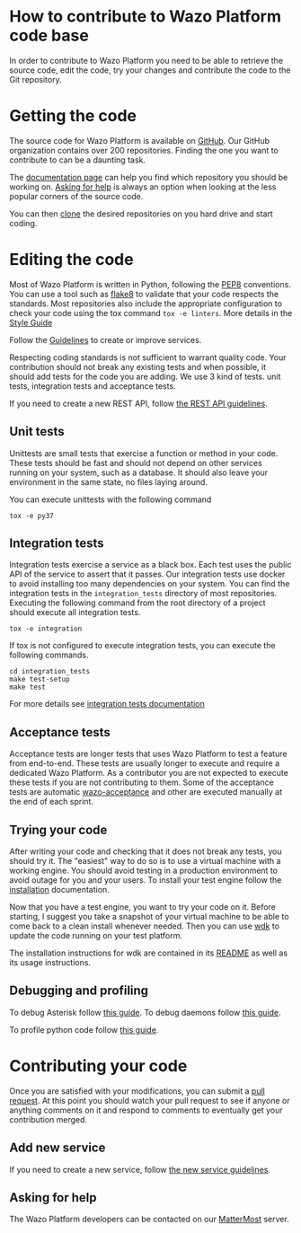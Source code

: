 # How to contribute to Wazo Platform code base

In order to contribute to Wazo Platform you need to be able to
retrieve the source code, edit the code, try your changes and contribute
the code to the Git repository.

# Getting the code

The source code for Wazo Platform is available on
[GitHub](https://github.com/wazo-platform). Our GitHub organization contains
over 200 repositories. Finding the one you want to contribute to can be a
daunting task.

The [documentation page](/documentation) can help you find
which repository you should be working on.
[Asking for help](#asking-for-help) is always an option when looking at the
less popular corners of the source code.

You can then
[clone](https://help.github.com/en/articles/cloning-a-repository) the
desired repositories on you hard drive and start coding.

# Editing the code

Most of Wazo Platform is written in Python, following the
[PEP8](https://www.python.org/dev/peps/pep-0008/) conventions. You can
use a tool such as [flake8](http://flake8.pycqa.org/en/latest/) to
validate that your code respects the standards. Most repositories also
include the appropriate configuration to check your code using the tox
command `tox -e linters`. More details in the [Style Guide](/uc-doc/contributors/style_guide)

Follow the [Guidelines](/uc-doc/contributors/guidelines) to create or improve services.

Respecting coding standards is not sufficient to warrant quality code.
Your contribution should not break any existing tests and when possible,
it should add tests for the code you are adding. We use 3 kind of tests.
unit tests, integration tests and acceptance tests.

If you need to create a new REST API, follow [the REST API guidelines](/contribute/rest).

## Unit tests

Unittests are small tests that exercise a function or method in your
code. These tests should be fast and should not depend on other services
running on your system, such as a database. It should also leave your
environment in the same state, no files laying around.

You can execute unittests with the following command

```shell
tox -e py37
```

## Integration tests

Integration tests exercise a service as a black box. Each test uses
the public API of the service to assert that it passes. Our
integration tests use docker to avoid installing too many dependencies
on your system. You can find the integration tests in the
`integration_tests` directory of most repositories. Executing the
following command from the root directory of a project should execute
all integration tests.

```shell
tox -e integration
```

If tox is not configured to execute integration tests, you can execute
the following commands.

```shell
cd integration_tests
make test-setup
make test
```

For more details see [integration tests documentation](/uc-doc/contributors/integration-tests)

## Acceptance tests

Acceptance tests are longer tests that uses Wazo Platform to test a feature
from end-to-end. These tests are usually longer to execute and require a
dedicated Wazo Platform. As a contributor you are not expected to
execute these tests if you are not contributing to them. Some of the
acceptance tests are automatic
[wazo-acceptance](http://github.com/wazo-platform/wazo-acceptance) and other
are executed manually at the end of each sprint.

## Trying your code

After writing your code and checking that it does not break any tests,
you should try it. The "easiest" way to do so is to use a virtual
machine with a working engine. You should avoid testing in a production
environment to avoid outage for you and your users. To install your test
engine follow the [installation](/uc-doc/installation/install-system) documentation.

Now that you have a test engine, you want to try your code on it. Before
starting, I suggest you take a snapshot of your virtual machine to be
able to come back to a clean install whenever needed. Then you can use
[wdk](http://github.com/wazo-platform/wazo-sdk) to update the code running on
your test platform.

The installation instructions for wdk are contained in its
[README](https://github.com/wazo-platform/wazo-sdk/blob/master/README.md) as
well as its usage instructions.

## Debugging and profiling

To debug Asterisk follow [this guide](/uc-doc/contributors/debug_asterisk). To
debug daemons follow [this guide](/uc-doc/contributors/debug_daemon).

To profile python code follow [this guide](/uc-doc/contributors/profile_python).

# Contributing your code

Once you are satisfied with your modifications, you can submit a [pull
request](https://help.github.com/en/articles/creating-a-pull-request-from-a-fork).
At this point you should watch your pull request to see if anyone or
anything comments on it and respond to comments to eventually get your
contribution merged.

## Add new service

If you need to create a new service, follow [the new service guidelines](/contribute/new_service).

## Asking for help

The Wazo Platform developers can be contacted on our
[MatterMost](https://mm.wazo.community/wazo-platform/channels/town-square)
server.

